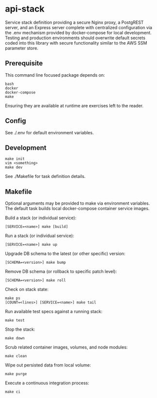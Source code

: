 api-stack
=========

Service stack definition providing a secure Nginx proxy, a PostgREST server,
and an Express server complete with centralized configuration via the .env
mechanism provided by docker-compose for local development. Testing and
production environments should overwrite default secrets coded into this
library with secure functionality similar to the AWS SSM parameter store.


Prerequisite
------------

This command line focused package depends on:

	bash
	docker
	docker-compose
	make

Ensuring they are available at runtime are exercises left to the reader.


Config
------

See ./.env for default environment variables.


Development
-----------

	make init
	vim <something>
	make dev

See ./Makefile for task definition details.


Makefile
--------

Optional arguments may be provided to make via environment variables.
The default task builds local docker-compose container service images.

Build a stack (or individual service):

	[SERVICE=<name>] make [build]

Run a stack (or individual service):

	[SERVICE=<name>] make up

Upgrade DB schema to the latest (or other specific) version:

	[SCHEMA=<version>] make bump

Remove DB schema (or rollback to specific patch level):

	[SCHEMA=<version>] make roll

Check on stack state:

	make ps
	[COUNT=<lines>] [SERVICE=<name>] make tail

Run available test specs against a running stack:

	make test

Stop the stack:

	make down

Scrub related container images, volumes, and node modules:

	make clean

Wipe out persisted data from local volume:

	make purge

Execute a continuous integration process:

	make ci
